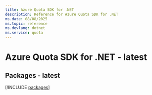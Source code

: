 ```yaml
---
title: Azure Quota SDK for .NET
description: Reference for Azure Quota SDK for .NET
ms.date: 08/08/2025
ms.topic: reference
ms.devlang: dotnet
ms.service: quota
---
```

# Azure Quota SDK for .NET - latest
## Packages - latest
[!INCLUDE [packages](quota-index.md)]